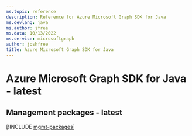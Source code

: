 ```yaml
---
ms.topic: reference
description: Reference for Azure Microsoft Graph SDK for Java
ms.devlang: java
ms.author: jfree
ms.data: 10/13/2022
ms.service: microsoftgraph
author: joshfree
title: Azure Microsoft Graph SDK for Java
---
```

# Azure Microsoft Graph SDK for Java - latest

## Management packages - latest
[!INCLUDE [mgmt-packages](microsoft-graph-mgmt-index.md)]